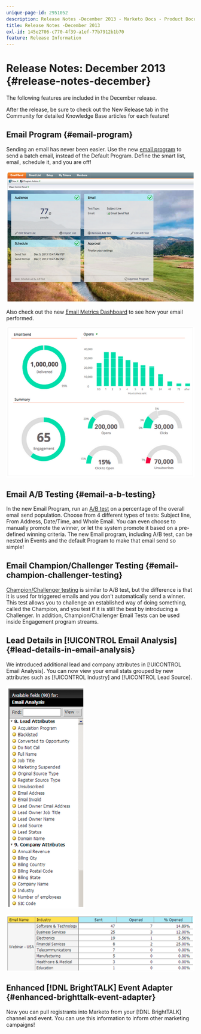 ```yaml
---
unique-page-id: 2951052
description: Release Notes -December 2013 - Marketo Docs - Product Documentation
title: Release Notes -December 2013
exl-id: 145e2706-c770-4f39-a1ef-77b7912b1b70
feature: Release Information
---
```

# Release Notes: December 2013 {#release-notes-december}

The following features are included in the December release.

After the release, be sure to check out the New Release tab in the Community for detailed Knowledge Base articles for each feature!

## Email Program {#email-program}

Sending an email has never been easier. Use the new [email program](/help/marketo/product-docs/email-marketing/email-programs/creating-an-email-program/understanding-email-programs.md) to send a batch email, instead of the Default Program. Define the smart list, email, schedule it, and you are off!

![](assets/image2014-9-22-17-3a19-3a55.png)

Also check out the new [Email Metrics Dashboard](/help/marketo/product-docs/email-marketing/email-programs/email-program-data/view-the-email-program-dashboard.md) to see how your email performed.

![](assets/image2014-9-22-17-3a20-3a14.png)

## Email A/B Testing {#email-a-b-testing}

In the new Email Program, run an [A/B test](/help/marketo/product-docs/email-marketing/email-programs/email-program-actions/email-test-a-b-test/add-an-a-b-test.md) on a percentage of the overall email send population. Choose from 4 different types of tests: Subject line, From Address, Date/Time, and Whole Email. You can even choose to manually promote the winner, or let the system promote it based on a pre-defined winning criteria. The new Email program, including A/B test, can be nested in Events and the default Program to make that email send so simple!

## Email Champion/Challenger Testing {#email-champion-challenger-testing}

[Champion/Challenger testing](/help/marketo/product-docs/email-marketing/general/functions-in-the-editor/email-tests-champion-challenger/add-an-email-champion-challenger.md) is similar to A/B test, but the difference is that it is used for triggered emails and you don’t automatically send a winner. This test allows you to challenge an established way of doing something, called the Champion, and you test if it is still the best by introducing a Challenger. In addition, Champion/Challenger Email Tests can be used inside Engagement program streams.

## Lead Details in [!UICONTROL Email Analysis] {#lead-details-in-email-analysis}

We introduced additional lead and company attributes in [!UICONTROL Email Analysis]. You can now view your email stats grouped by new attributes such as [!UICONTROL Industry] and [!UICONTROL Lead Source].

![](assets/image2014-9-22-17-3a20-3a43.png)

![](assets/image2014-9-22-17-3a21-3a18.png)

## Enhanced [!DNL BrightTALK] Event Adapter {#enhanced-brighttalk-event-adapter}

Now you can pull registrants into Marketo from your [!DNL BrightTALK] channel and event. You can use this information to inform other marketing campaigns!
